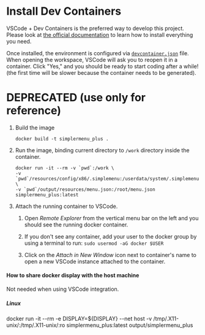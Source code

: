 # Install Dev Containers

VSCode + Dev Containers is the preferred way to develop this project. Please look at [the official documentation](https://code.visualstudio.com/docs/devcontainers/tutorial) to learn how to install everything you need.

Once installed, the environment is configured via [`devcontainer.json`](.devcontainer/devcontainer.json) file. When opening the workspace, VSCode will ask you to reopen it in a container. Click "Yes," and you should be ready to start coding after a while! (the first time will be slower because the container needs to be generated).


# DEPRECATED (use only for reference)

1. Build the image
    ```
    docker build -t simplermenu_plus .
    ```
1. Run the image, binding current directory to `/work` directory inside the container.
    ```
    docker run -it --rm -v `pwd`:/work \
    -v `pwd`/resources/config/x86/.simplemenu:/userdata/system/.simplemenu \
    -v `pwd`/output/resources/menu.json:/root/menu.json simplermenu_plus:latest
    ```

1. Attach the running container to VSCode.
  
    1. Open _Remote Explorer_ from the vertical menu bar on the left and you should see the running docker container.
    
    1. If you don't see any container, add your user to the docker group by using a terminal to run: `sudo usermod -aG docker $USER`
    
    1. Click on the _Attach in New Window_ icon next to container's name to open a new VSCode instance attached to the container.

#### How to share docker display with the host machine

Not needed when using VSCode integration.

##### Linux
docker run -it --rm -e DISPLAY=${DISPLAY} --net host -v /tmp/.X11-unix/:/tmp/.X11-unix/:ro simplermenu_plus:latest output/simplermenu_plus

